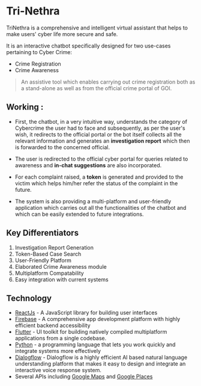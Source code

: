 # Tri-Nethra

TriNethra is a comprehensive and intelligent virtual assistant that helps to make users' cyber life more secure and safe.

It is an interactive chatbot specifically designed for two use-cases pertaining to Cyber Crime:

* Crime Registration
* Crime Awareness

>An assistive tool which enables carrying
>out crime registration both as a stand-alone 
>as well as from the official crime portal of GOI.

## Working :
- First, the chatbot, in a very intuitive way, understands the category of Cybercrime the user had to face and subsequently, as per the user's wish, it redirects to the official portal or the bot itself collects all the relevant information and generates an **investigation report** which then is forwarded to the concerned official.

- The user is redirected to the official cyber portal for queries related to awareness and **in-chat suggestions** are also incorporated.

- For each complaint raised, a **token** is generated and provided to the victim which helps him/her refer the status of the complaint in the future.

- The system is also providing a multi-platform and user-friendly application which carries out all the functionalities of the chatbot and which can be easily extended to future integrations.


## Key Differentiators

1. Investigation Report Generation
2. Token-Based Case Search
3. User-Friendly Platform
4. Elaborated Crime Awareness module
5. Multiplatform Compatability
6. Easy integration with current systems

## Technology
* [ReactJs] - A JavaScript library for building user interfaces
* [Firebase] - A comprehensive app development platform with highly efficient backend accessibility
* [Flutter] - UI toolkit for building natively compiled multiplatform applications from a single codebase.
* [Python] - a programming language that lets you work quickly and integrate systems more effectively
* [Dialogflow] - Dialogflow is a highly efficient AI based natural language understanding platform that makes it easy to design and integrate an interactive voice response system.
* Several APIs including [Google Maps] and [Google Places]




[ReactJs]:(https://reactjs.org/)
[Firebase]:(https://firebase.google.com/)
[Flutter]: (https://flutter.dev/)
[Python]: (https://www.python.org/)
[Google Maps]:(https://developers.google.com/maps/documentation/embed/get-started)
[Google Places]:(https://developers.google.com/places/web-service/overview)
[Dialogflow]: (https://cloud.google.com/dialogflow/docs)

